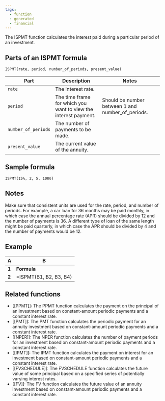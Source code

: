 ```yaml
---
tags:
  - function
  - generated
  - financial
---
```


The ISPMT function calculates the interest paid during a particular period of an investment.

Parts of an ISPMT formula
-------------------------

`ISPMT(rate, period, number_of_periods, present_value)`

| Part | Description | Notes |
| --- | --- | --- |
| `rate` | The interest rate. |  |
| `period` | The time frame for which you want to view the interest payment. | Should be number between 1 and number\_of\_periods. |
| `number_of_periods` | The number of payments to be made. |  |
| `present_value` | The current value of the annuity. |  |

Sample formula
--------------

`ISPMT(15%, 2, 5, 1000)`

Notes
-----

Make sure that consistent units are used for the rate, period, and number of periods. For example, a car loan for 36 months may be paid monthly, in which case the annual percentage rate (APR) should be divided by 12 and the number of payments is 36. A different type of loan of the same length might be paid quarterly, in which case the APR should be divided by 4 and the number of payments would be 12.

Example
-------

| A | B |
| --- | --- |
| **1** | **Formula** | **Result** |
| **2** | =ISPMT(B1, B2, B3, B4) | -2400 |

Related functions
-----------------

* [[PPMT]]: The PPMT function calculates the payment on the principal of an investment based on constant-amount periodic payments and a constant interest rate.
* [[PMT]]: The PMT function calculates the periodic payment for an annuity investment based on constant-amount periodic payments and a constant interest rate.
* [[NPER]]: The NPER function calculates the number of payment periods for an investment based on constant-amount periodic payments and a constant interest rate.
* [[IPMT]]: The IPMT function calculates the payment on interest for an investment based on constant-amount periodic payments and a constant interest rate.
* [[FVSCHEDULE]]: The FVSCHEDULE function calculates the future value of some principal based on a specified series of potentially varying interest rates.
* [[FV]]: The FV function calculates the future value of an annuity investment based on constant-amount periodic payments and a constant interest rate.